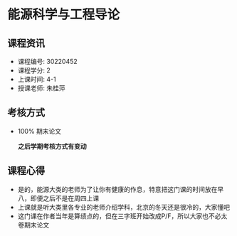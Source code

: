 # 能源科学与工程导论

## 课程资讯
- 课程编号: 30220452
- 课程学分: 2
- 上课时间: 4-1
- 授课老师: 朱桂萍
  
## 考核方式
- 100% 期末论文

  **之后学期考核方式有变动**  
## 课程心得
- 是的，能源大类的老师为了让你有健康的作息，特意把这门课的时间放在早八，即便之后不是在周四上课
- 上课就是听大类里各专业的老师介绍学科，北京的冬天还是很冷的，大家懂吧
- 这门课在作者当年是算绩点的，但在三字班开始改成P/F，所以大家也不必太卷期末论文
